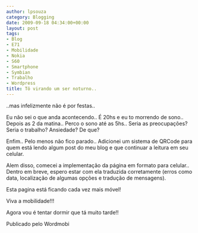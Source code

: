```yaml
---
author: lpsouza
category: Blogging
date: 2009-09-18 04:34:00+00:00
layout: post
tags:
- Blog
- E71
- Mobilidade
- Nokia
- S60
- Smartphone
- Symbian
- Trabalho
- Wordpress
title: Tô virando um ser noturno..
---
```


..mas infelizmente não é por festas..

Eu não sei o que anda acontecendo.. É 20hs e eu to morrendo de sono.. Depois as 2 da matina.. Perco o sono até as 5hs.. Seria as preocupações? Seria o trabalho? Ansiedade? De que?

Enfim.. Pelo menos não fico parado.. Adicionei um sistema de QRCode para quem está lendo algum post do meu blog e que continuar a leitura em seu celular.

Alem disso, comecei a implementação da página em formato para celular.. Dentro em breve, espero estar com ela traduzida corretamente (erros como data, localização de algumas opções e tradução de mensagens).

Esta pagina está ficando cada vez mais móvel!

Viva a mobilidade!!!

Agora vou é tentar dormir que tá muito tarde!!

Publicado pelo Wordmobi